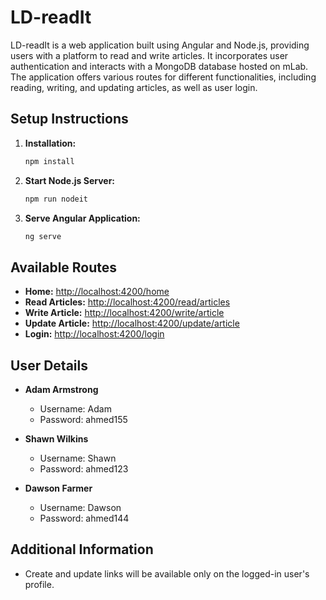 # LD-readIt

LD-readIt is a web application built using Angular and Node.js, providing users with a platform to read and write articles. It incorporates user authentication and interacts with a MongoDB database hosted on mLab. The application offers various routes for different functionalities, including reading, writing, and updating articles, as well as user login.

## Setup Instructions

1. **Installation:**
    ```bash
    npm install
    ```

2. **Start Node.js Server:**
    ```bash
    npm run nodeit
    ```

3. **Serve Angular Application:**
    ```bash
    ng serve
    ```

## Available Routes
- **Home:** [http://localhost:4200/home](http://localhost:4200/home)
- **Read Articles:** [http://localhost:4200/read/articles](http://localhost:4200/read/articles)
- **Write Article:** [http://localhost:4200/write/article](http://localhost:4200/write/article)
- **Update Article:** [http://localhost:4200/update/article](http://localhost:4200/update/article)
- **Login:** [http://localhost:4200/login](http://localhost:4200/login)

## User Details
- **Adam Armstrong**
  - Username: Adam
  - Password: ahmed155

- **Shawn Wilkins**
  - Username: Shawn
  - Password: ahmed123

- **Dawson Farmer**
  - Username: Dawson
  - Password: ahmed144

## Additional Information
- Create and update links will be available only on the logged-in user's profile.
